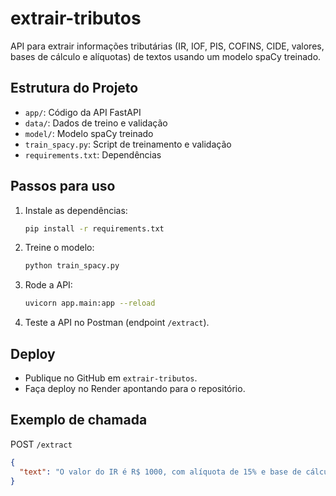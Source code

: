 # extrair-tributos

API para extrair informações tributárias (IR, IOF, PIS, COFINS, CIDE, valores, bases de cálculo e alíquotas) de textos usando um modelo spaCy treinado.

## Estrutura do Projeto

- `app/`: Código da API FastAPI
- `data/`: Dados de treino e validação
- `model/`: Modelo spaCy treinado
- `train_spacy.py`: Script de treinamento e validação
- `requirements.txt`: Dependências

## Passos para uso

1. Instale as dependências:
   ```bash
   pip install -r requirements.txt
   ```
2. Treine o modelo:
   ```bash
   python train_spacy.py
   ```
3. Rode a API:
   ```bash
   uvicorn app.main:app --reload
   ```
4. Teste a API no Postman (endpoint `/extract`).

## Deploy

- Publique no GitHub em `extrair-tributos`.
- Faça deploy no Render apontando para o repositório.

## Exemplo de chamada

POST `/extract`
```json
{
  "text": "O valor do IR é R$ 1000, com alíquota de 15% e base de cálculo de R$ 8000. O IOF foi de R$ 200, alíquota 0,38%."
}
``` 